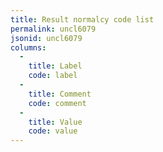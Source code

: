 ```yaml
---
title: Result normalcy code list
permalink: uncl6079
jsonid: uncl6079
columns:
  - 
    title: Label
    code: label
  - 
    title: Comment
    code: comment
  - 
    title: Value
    code: value
---
```

